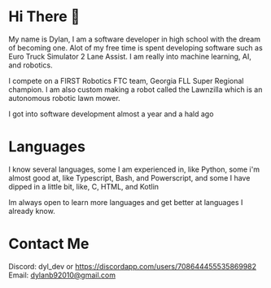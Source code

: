 # Hi There 👋 
My name is Dylan, I am a software developer in high school with the dream of becoming one. Alot of my free time is spent developing software such as Euro Truck Simulator 2 Lane Assist. I am really into machine learning, AI, and robotics.

I compete on a FIRST Robotics FTC team, Georgia FLL Super Regional champion. I am also custom making a robot called the Lawnzilla which is an autonomous robotic lawn mower.

I got into software development almost a year and a hald ago

# Languages
I know several languages, some I am experienced in, like Python, some i'm almost good at, like Typescript, Bash, and Powerscript, and some I have dipped in a little bit, like, C, HTML, and Kotlin

Im always open to learn more languages and get better at languages I already know.

# Contact Me
Discord: dyl_dev or https://discordapp.com/users/708644455535869982 \
Email: dylanb92010@gmail.com
